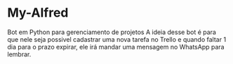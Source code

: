 # My-Alfred
Bot em Python para gerenciamento de projetos
A ideia desse bot é para que nele seja possivel cadastrar uma nova tarefa no Trello e quando faltar 1 dia para o prazo expirar, ele irá mandar uma mensagem no WhatsApp para lembrar.
